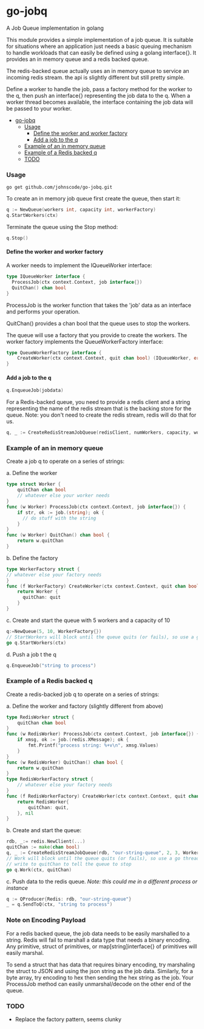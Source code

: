 # go-jobq
A Job Queue implementation in golang

This module provides a simple implementation of a job queue. It is suitable for 
situations where an application just needs a basic queuing mechanism to 
handle workloads that can easily be defined using a golang interface{}. 
It provides an in memory queue and a redis backed queue.

The redis-backed queue actually uses an in memory queue to service an incoming
redis stream. the api is slightly different but still pretty simple.

Define a worker to handle the job, pass a factory method for the worker to the q,
then push an interface{} representing the job data to the q. When a worker thread 
becomes available, the interface containing the job data will be passed to your worker.
<!-- TOC -->
* [go-jobq](#go-jobq)
    * [Usage](#usage)
      * [Define the worker and worker factory](#define-the-worker-and-worker-factory)
      * [Add a job to the q](#add-a-job-to-the-q)
    * [Example of an in memory queue](#example-of-an-in-memory-queue)
    * [Example of a Redis backed q](#example-of-a-redis-backed-q)
    * [TODO](#todo)
<!-- TOC -->
### Usage

```shell
go get github.com/johnscode/go-jobq.git
```
To create an in memory job queue first create the queue, then start it:

```go
q := NewQueue(workers int, capacity int, workerFactory)
q.StartWorkers(ctx)
```
Terminate the queue using the Stop method:
```go
q.Stop()
```
#### Define the worker and worker factory
A worker needs to implement the IQueueWorker interface:
```go
type IQueueWorker interface {
  ProcessJob(ctx context.Context, job interface{})
  QuitChan() chan bool
}
```
ProcessJob is the worker function that takes the 'job' data as an interface
and performs your operation.

QuitChan() provides a chan bool that the queue uses to stop the workers.

The queue will use a factory that you provide to create the workers. The 
worker factory implements the QueueWorkerFactory interface:
```go
type QueueWorkerFactory interface {
	CreateWorker(ctx context.Context, quit chan bool) (IQueueWorker, error)
}
```
#### Add a job to the q
```go
q.EnqueueJob(jobdata)
```
For a Redis-backed queue, you need to provide a redis client and a string representing
the name of the redis stream that is the backing store for the queue. Note: you don't need
to create the redis stream, redis will do that for us.
```go
q, _ := CreateRedisStreamJobQueue(redisClient, numWorkers, capacity, workerFactory)
```
### Example of an in memory queue
Create a job q to operate on a series of strings:

a. Define the worker
```go
type struct Worker {
	quitChan chan bool
	// whatever else your worker needs
}
func (w Worker) ProcessJob(ctx context.Context, job interface{}) {
	if str, ok := job.(string); ok {
      // do stuff with the string
    }
}
func (w Worker) QuitChan() chan bool {
	return w.quitChan
}
```
b. Define the factory
```go
type WorkerFactory struct {
// whatever else your factory needs
}
func (f WorkerFactory) CreateWorker(ctx context.Context, quit chan bool) (IQueueWorker, error) {
	return Worker {
	  quitChan: quit	
    }
}
```
c. Create and start the queue with 5 workers and a capacity of 10
```go
q:=NewQueue(5, 10, WorkerFactory{})
// StartWorkers will block until the queue quits (or fails), so use a go thread
go q.StartWorkers(ctx)
```
d. Push a job t the q
```go
q.EnqueueJob("string to process")
```
### Example of a Redis backed q

Create a redis-backed job q to operate on a series of strings:

a. Define the worker and factory (slightly different from above)
```go
type RedisWorker struct {
	quitChan chan bool
}
func (w RedisWorker) ProcessJob(ctx context.Context, job interface{}) {
	if xmsg, ok := job.(redis.XMessage); ok {
		fmt.Printf("process string: %+v\n", xmsg.Values)
	}
}
func (w RedisWorker) QuitChan() chan bool {
	return w.quitChan
}
type RedisWorkerFactory struct {
	// whatever else your factory needs
}
func (f RedisWorkerFactory) CreateWorker(ctx context.Context, quit chan bool) (jobq.IQueueWorker, error) {
	return RedisWorker{
		quitChan: quit,
	}, nil
}
```
b. Create and start the queue:
```go
rdb, _:= redis.NewClient(...)
quitChan := make(chan bool)
q, _ := CreateRedisStreamJobQueue(rdb, "our-string-queue", 2, 3, WorkerFactory{})
// Work will block until the queue quits (or fails), so use a go thread
// write to quitChan to tell the queue to stop
go q.Work(ctx, quitChan)
```
c. Push data to the redis queue. _Note: this could me in a different process or instance_
```go
q := QProducer{Redis: rdb, "our-string-queue"}
_ = q.SendToQ(ctx, "string to process")
```
### Note on Encoding Payload
For a redis backed queue, the job data needs to be easily marshalled to a string. Redis 
will fail to marshall a data type that needs a binary encoding. Any primitive, struct of
primitives, or map[string]interface{} of primitives will easily marshal. 

To send a struct that has data that requires binary encoding, try marshaling 
the struct to JSON and using the json string as the job data. Similarly, for a byte 
array, try encoding to hex then sending the hex string as the job. Your ProcessJob 
method can easily unmarshal/decode on the other end of the queue.

### TODO
* Replace the factory pattern, seems clunky

